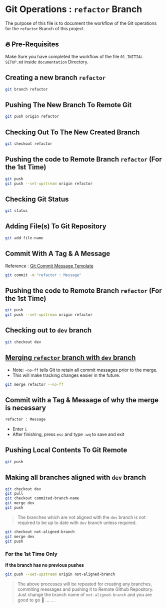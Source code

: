 # Git Operations : `refactor` Branch

The purpose of this file is to document the workflow of the Git operations for the `refactor` Branch of this project.

## 🔥 Pre-Requisites

Make Sure you have completed the workflow of the file `01_INITIAL-SETUP.md` inside `documentation` Directory.

## Creating a new branch `refactor`

```sh
git branch refactor
```

## Pushing The New Branch To Remote Git

```sh
git push origin refactor
```

## Checking Out To The New Created Branch

```sh
git checkout refactor
```

## Pushing the code to Remote Branch `refactor` (For the 1st Time)

```sh
git push
git push --set-upstream origin refactor
```

## Checking Git Status

```sh
git status
```

## Adding File(s) To Git Repository

```sh
git add file-name
```

## Commit With A Tag & A Message

Reference : [Git Commit Message Template](../../GIT-COMMIT-MESSAGE-TEMPLATE.md)

```sh
git commit -m "refactor : Message"
```

## Pushing the code to Remote Branch `refactor` (For the 1st Time)

```sh
git push
git push --set-upstream origin refactor
```

## Checking out to `dev` branch

```sh
git checkout dev
```

## <ins>Merging `refactor` branch with `dev` branch</ins>

- Note: `-no-ff` tells Git to retain all commit messages prior to the merge.
- This will make tracking changes easier in the future.

```sh
git merge refactor --no-ff
```

## Commit with a Tag & Message of why the merge is necessary

```sh
refactor : Message
```

- Enter `i`
- After finishing, press `esc` and type `:wq` to save and exit

## Pushing Local Contents To Git Remote

```sh
git push
```

## Making all branches aligned with `dev` branch

```sh
git checkout dev
git pull
git checkout commited-branch-name
git merge dev
git push
```

> The branches which are not aligned with the `dev` branch is not required to be up to date with `dev` branch unless required.

```sh
git checkout not-aligned-branch
git merge dev
git push
```

### For the 1st Time Only
<b>If the branch has no previous pushes</b>

```sh
git push --set-upstream origin not-aligned-branch
```

> The above processes will be repeated for creating any branches, commiting messages and pushing it to Remote Github Repository. Just change the branch name of `not-aligned-branch` and you are good to go 🚀 ... .. .